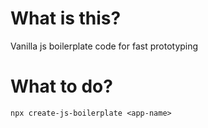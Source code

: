 # What is this?

Vanilla js boilerplate code for fast prototyping

# What to do?

```
npx create-js-boilerplate <app-name>
```
